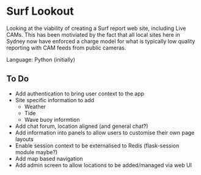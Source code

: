 # Surf Lookout

Looking at the viability of creating a Surf report web site, including Live CAMs. This has been motiviated by the fact that all local sites here in Sydney now have enforced a charge model for what is typically low quality reporting with CAM feeds from public cameras.

Language:   Python (initially)

## To Do
- Add authentication to bring user context to the app
- Site specific information  to add
    - Weather
    - Tide
    - Wave buoy informtion
- Add chat forum, location aligned (and general chat?)
- Add information into panels to allow users to customise their own page layouts
- Enable session context to be externalised to Redis (flask-session module maybe?)
- Add map based navigation
- Add admin screen to allow locations to be added/managed via web UI

